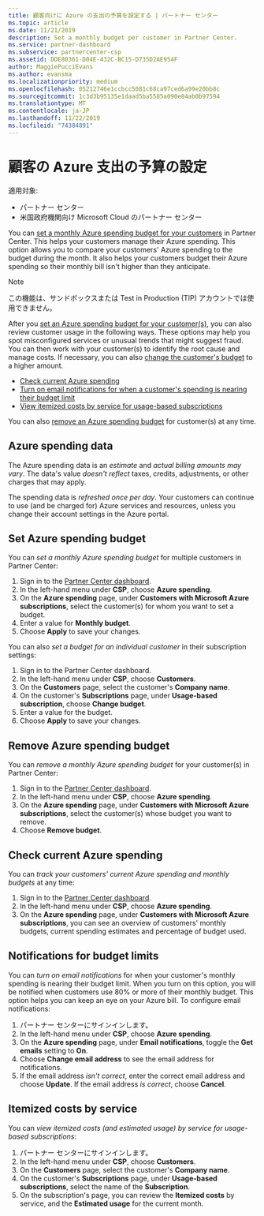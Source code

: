```yaml
---
title: 顧客向けに Azure の支出の予算を設定する | パートナー センター
ms.topic: article
ms.date: 11/21/2019
description: Set a monthly budget per customer in Partner Center.
ms.service: partner-dashboard
ms.subservice: partnercenter-csp
ms.assetid: DDE80361-D04E-432C-BC15-D735D2AE954F
author: MaggiePucciEvans
ms.author: evansma
ms.localizationpriority: medium
ms.openlocfilehash: 05212746e1ccbcc5081c68ca97ced6a99e20bb8c
ms.sourcegitcommit: 1c3d3b95135e1daad5ba5585a090e84ab0b97594
ms.translationtype: MT
ms.contentlocale: ja-JP
ms.lasthandoff: 11/22/2019
ms.locfileid: "74384891"
---
```

# <a name="set-an-azure-spending-budget-for-your-customers"></a>顧客の Azure 支出の予算の設定

適用対象:

- パートナー センター
- 米国政府機関向け Microsoft Cloud のパートナー センター

You can [set a monthly Azure spending budget for your customers](#set-azure-spending-budget) in Partner Center. This helps your customers manage their Azure spending. This option allows you to compare your customers' Azure spending to the budget during the month. It also helps your customers budget their Azure spending so their monthly bill isn't higher than they anticipate.


> [!NOTE]  
> この機能は、サンドボックスまたは Test in Production (TIP) アカウントでは使用できません。

After you [set an Azure spending budget for your customer(s)](#set-azure-spending-budget), you can also review customer usage in the following ways. These options may help you spot misconfigured services or unusual trends that might suggest fraud. You can then work with your customer(s) to identify the root cause and manage costs. If necessary, you can also [change the customer's budget](#set-azure-spending-budget) to a higher amount.

- [Check current Azure spending](#check-current-azure-spending)
- [Turn on email notifications for when a customer's spending is nearing their budget limit](#notifications-for-budget-limits)
- [View itemized costs by service for usage-based subscriptions](#itemized-costs-by-service)

You can also [remove an Azure spending budget](#remove-azure-spending-budget) for customer(s) at any time.

## <a name="azure-spending-data"></a>Azure spending data

The Azure spending data is an *estimate* and *actual billing amounts may vary*. The data's value *doesn't reflect* taxes, credits, adjustments, or other charges that may apply.

The spending data is *refreshed once per day*. Your customers can continue to use (and be charged for) Azure services and resources, unless you change their account settings in the Azure portal.

## <a name="set-azure-spending-budget"></a>Set Azure spending budget

You can *set a monthly Azure spending budget* for multiple customers in Partner Center:

1. Sign in to the [Partner Center dashboard](https://partner.microsoft.com/dashboard/).
2. In the left-hand menu under **CSP**, choose **Azure spending**.
3. On the **Azure spending** page, under **Customers with Microsoft Azure subscriptions**, select the customer(s) for whom you want to set a budget.
4. Enter a value for **Monthly budget**.
5. Choose **Apply** to save your changes.

You can also *set a budget for an individual customer* in their subscription settings:

1. Sign in to the Partner Center dashboard.
2. In the left-hand menu under **CSP**, choose **Customers**.
3. On the **Customers** page, select the customer's **Company name**.
4. On the customer's **Subscriptions** page, under **Usage-based subscription**, choose **Change budget**.
5. Enter a value for the budget.
6. Choose **Apply** to save your changes.

## <a name="remove-azure-spending-budget"></a>Remove Azure spending budget

You can *remove a monthly Azure spending budget* for your customer(s) in Partner Center:

1. Sign in to the [Partner Center dashboard](https://partner.microsoft.com/dashboard/).
2. In the left-hand menu under **CSP**, choose **Azure spending**.
3. On the **Azure spending** page, under **Customers with Microsoft Azure subscriptions**, select the customer(s) whose budget you want to remove.
4. Choose **Remove budget**.

## <a name="check-current-azure-spending"></a>Check current Azure spending

You can *track your customers' current Azure spending and monthly budgets* at any time:

1. Sign in to the [Partner Center dashboard](https://partner.microsoft.com/dashboard/).
2. In the left-hand menu under **CSP**, choose **Azure spending**.
3. On the **Azure spending** page, under **Customers with Microsoft Azure subscriptions**, you can see an overview of customers' monthly budgets, current spending estimates and percentage of budget used.

## <a name="notifications-for-budget-limits"></a>Notifications for budget limits

You can *turn on email notifications* for when your customer's monthly spending is nearing their budget limit. When you turn on this option, you will be notified when customers use 80% or more of their monthly budget. This option helps you can keep an eye on your Azure bill. To configure email notifications:

1. パートナー センターにサインインします。
2. In the left-hand menu under **CSP**, choose **Azure spending**.
3. On the **Azure spending** page, under **Email notifications**, toggle the **Get emails** setting to **On**.
4. Choose **Change email address** to see the email address for notifications.
5. If the email address *isn't correct*, enter the correct email address and choose **Update**. If the email address *is correct*, choose **Cancel**.

## <a name="itemized-costs-by-service"></a>Itemized costs by service

You can *view itemized costs (and estimated usage) by service for usage-based subscriptions*:

1. パートナー センターにサインインします。
2. In the left-hand menu under **CSP**, choose **Customers**.
3. On the **Customers** page, select the customer's **Company name**.
4. On the customer's **Subscriptions** page, under **Usage-based subscriptions**, select the name of the **Subscription**.
5. On the subscription's page, you can review the **Itemized costs** by service, and the **Estimated usage** for the current month.
